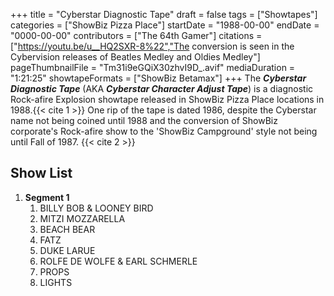 +++
title = "Cyberstar Diagnostic Tape"
draft = false
tags = ["Showtapes"]
categories = ["ShowBiz Pizza Place"]
startDate = "1988-00-00"
endDate = "0000-00-00"
contributors = ["The 64th Gamer"]
citations = ["https://youtu.be/u__HQ2SXR-8%22","The conversion is seen in the Cybervision releases of Beatles Medley and Oldies Medley"]
pageThumbnailFile = "Tm31i9eGQiX30zhvI9D_.avif"
mediaDuration = "1:21:25"
showtapeFormats = ["ShowBiz Betamax"]
+++
The ***Cyberstar Diagnostic Tape*** (AKA ***Cyberstar Character Adjust Tape***) is a diagnostic Rock-afire Explosion showtape released in ShowBiz Pizza Place locations in 1988.{{< cite 1 >}}
One rip of the tape is dated 1986, despite the Cyberstar name not being coined until 1988 and the conversion of ShowBiz corporate's Rock-afire show to the 'ShowBiz Campground' style not being until Fall of 1987. {{< cite 2 >}}

## Show List

1.  **Segment 1**
    1.  BILLY BOB & LOONEY BIRD
    2.  MITZI MOZZARELLA
    3.  BEACH BEAR
    4.  FATZ
    5.  DUKE LARUE
    6.  ROLFE DE WOLFE & EARL SCHMERLE
    7.  PROPS
    8.  LIGHTS
